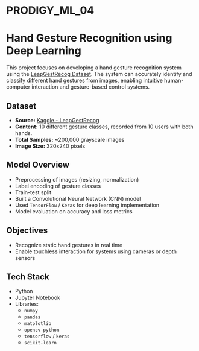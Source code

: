 # PRODIGY_ML_04
# Hand Gesture Recognition using Deep Learning

This project focuses on developing a hand gesture recognition system using the [LeapGestRecog Dataset](https://www.kaggle.com/datasets/gti-upm/leapgestrecog). The system can accurately identify and classify different hand gestures from images, enabling intuitive human-computer interaction and gesture-based control systems.

## Dataset
- **Source:** [Kaggle - LeapGestRecog](https://www.kaggle.com/datasets/gti-upm/leapgestrecog)
- **Content:** 10 different gesture classes, recorded from 10 users with both hands.
- **Total Samples:** ~200,000 grayscale images
- **Image Size:** 320x240 pixels

## Model Overview
- Preprocessing of images (resizing, normalization)
- Label encoding of gesture classes
- Train-test split
- Built a Convolutional Neural Network (CNN) model
- Used `TensorFlow` / `Keras` for deep learning implementation
- Model evaluation on accuracy and loss metrics

## Objectives
- Recognize static hand gestures in real time
- Enable touchless interaction for systems using cameras or depth sensors


## Tech Stack
- Python
- Jupyter Notebook
- Libraries:
  - `numpy`
  - `pandas`
  - `matplotlib`
  - `opencv-python`
  - `tensorflow` / `keras`
  - `scikit-learn`

